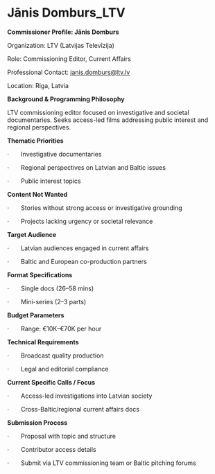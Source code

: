# Jānis Domburs_LTV

**Commissioner Profile: Jānis Domburs**

Organization: LTV (Latvijas Televīzija)

Role: Commissioning Editor, Current Affairs

Professional Contact: janis.domburs@ltv.lv

Location: Riga, Latvia

**Background & Programming Philosophy**

LTV commissioning editor focused on investigative and societal documentaries. Seeks access-led films addressing public interest and regional perspectives.

**Thematic Priorities**

·       Investigative documentaries

·       Regional perspectives on Latvian and Baltic issues

·       Public interest topics

**Content Not Wanted**

·       Stories without strong access or investigative grounding

·       Projects lacking urgency or societal relevance

**Target Audience**

·       Latvian audiences engaged in current affairs

·       Baltic and European co-production partners

**Format Specifications**

·       Single docs (26–58 mins)

·       Mini-series (2–3 parts)

**Budget Parameters**

·       Range: €10K–€70K per hour

**Technical Requirements**

·       Broadcast quality production

·       Legal and editorial compliance

**Current Specific Calls / Focus**

·       Access-led investigations into Latvian society

·       Cross-Baltic/regional current affairs docs

**Submission Process**

·       Proposal with topic and structure

·       Contributor access details

·       Submit via LTV commissioning team or Baltic pitching forums
